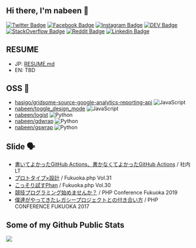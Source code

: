## Hi there, I'm nabeen 👋

[![Twitter Badge](https://img.shields.io/badge/-Twitter-00acee?style=flat&logo=Twitter&logoColor=white)](https://twitter.com/intent/follow?screen_name=_nabeen "Follow on Twitter")
[![Facebook Badge](https://img.shields.io/badge/-Facebook-0078FF?style=flat&logo=Facebook&logoColor=white)](https://www.facebook.com/kenichirow)
[![Instagram Badge](https://img.shields.io/badge/-Instagram-C13584?style=flat&logo=Instagram&logoColor=white)](https://www.instagram.com/nabeen919/)
[![DEV Badge](https://img.shields.io/badge/-dev.to-0A0A0A?style=flat&logo=dev.to&logoColor=white)](https://dev.to/nabeen)
[![StackOverflow Badge](https://img.shields.io/badge/-StackOverflow-FE7A16?style=flat&logo=Stack%20Overflow&logoColor=white&)](https://stackoverflow.com/users/4782125/nabeen?tab=profile)
[![Reddit Badge](https://img.shields.io/badge/-Reddit-FF4500?style=flat&logo=Reddit&logoColor=white)](https://www.reddit.com/user/nabeen919/ "Find on Reddit")
[![Linkedin Badge](https://img.shields.io/badge/-Linkedin-0072b1?style=flat&logo=Linkedin&logoColor=white)](https://www.linkedin.com/in/kenichiro-watanabe-a465299a/ "Connect on LinkedIn")

## RESUME

- JP: [RESUME.md](./RESUME.md)
- EN: TBD

## OSS 🎉

- [hasigo/gridsome\-source\-google\-analytics\-reporting\-api](https://github.com/hasigo/gridsome-source-google-analytics-reporting-api) ![JavaScript](https://img.shields.io/badge/-ffffff?style=flat-square&logo=javascript)
- [nabeen/toggle\_design\_mode](https://github.com/nabeen/toggle_design_mode) ![JavaScript](https://img.shields.io/badge/-ffffff?style=flat-square&logo=google-chrome)
- [nabeen/logist](https://github.com/nabeen/logist) ![Python](https://img.shields.io/badge/-ffffff?style=flat-square&logo=Python)
- [nabeen/gdwrap](https://github.com/nabeen/gdwrap) ![Python](https://img.shields.io/badge/-ffffff?style=flat-square&logo=Python)
- [nabeen/gswrap](https://github.com/nabeen/gswrap) ![Python](https://img.shields.io/badge/-ffffff?style=flat-square&logo=Python)

## Slide 🗣

- [書いてよかったGitHub Actions、書かなくてよかったGitHub Actions](https://speakerdeck.com/nabeen/tgif-vol-dot-1) / 社内LT
- [プロトタイプ×設計](https://speakerdeck.com/nabeen/fukuoka-dot-php-vol-dot-31) / Fukuoka.php Vol.31
- [こっそり試すPhan](https://speakerdeck.com/nabeen/fukuoka-dot-php-vol-dot-30) / Fukuoka.php Vol.30
- [競技プログラミング始めませんか？](https://speakerdeck.com/nabeen/php-conference-fukuoka-2019) / PHP Conference Fukuoka 2019
- [僕達がやってきたレガシープロジェクトとの付き合い方](https://speakerdeck.com/nabeen/php-conference-fukuoka-2017) / PHP CONFERENCE FUKUOKA 2017

## Some of my Github Public Stats

<a href="https://github.com/anuraghazra/github-readme-stats">
  <img align="left" src="https://github-readme-stats.vercel.app/api?username=nabeen&show_icons=true&count_private=true" />
</a>

